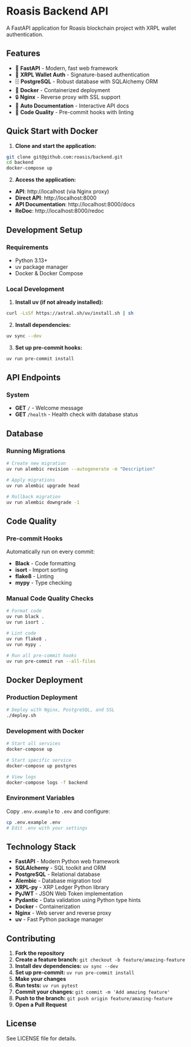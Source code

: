 # Roasis Backend API

A FastAPI application for Roasis blockchain project with XRPL wallet authentication.

## Features

- 🚀 **FastAPI** - Modern, fast web framework
- 🔐 **XRPL Wallet Auth** - Signature-based authentication
- 🗄️ **PostgreSQL** - Robust database with SQLAlchemy ORM
- 🐳 **Docker** - Containerized deployment
- 🔒 **Nginx** - Reverse proxy with SSL support
- 📝 **Auto Documentation** - Interactive API docs
- 🧹 **Code Quality** - Pre-commit hooks with linting

## Quick Start with Docker

1. **Clone and start the application:**
```bash
git clone git@github.com:roasis/backend.git
cd backend
docker-compose up
```

2. **Access the application:**
- **API**: http://localhost (via Nginx proxy)
- **Direct API**: http://localhost:8000
- **API Documentation**: http://localhost:8000/docs
- **ReDoc**: http://localhost:8000/redoc

## Development Setup

### Requirements
- Python 3.13+
- uv package manager
- Docker & Docker Compose

### Local Development

1. **Install uv (if not already installed):**
```bash
curl -LsSf https://astral.sh/uv/install.sh | sh
```

2. **Install dependencies:**
```bash
uv sync --dev
```

3. **Set up pre-commit hooks:**
```bash
uv run pre-commit install
```

## API Endpoints

### System
- **GET** `/` - Welcome message
- **GET** `/health` - Health check with database status

## Database

### Running Migrations
```bash
# Create new migration
uv run alembic revision --autogenerate -m "Description"

# Apply migrations
uv run alembic upgrade head

# Rollback migration
uv run alembic downgrade -1
```

## Code Quality

### Pre-commit Hooks
Automatically run on every commit:
- **Black** - Code formatting
- **isort** - Import sorting
- **flake8** - Linting
- **mypy** - Type checking

### Manual Code Quality Checks
```bash
# Format code
uv run black .
uv run isort .

# Lint code
uv run flake8 .
uv run mypy .

# Run all pre-commit hooks
uv run pre-commit run --all-files
```

## Docker Deployment

### Production Deployment
```bash
# Deploy with Nginx, PostgreSQL, and SSL
./deploy.sh
```

### Development with Docker
```bash
# Start all services
docker-compose up

# Start specific service
docker-compose up postgres

# View logs
docker-compose logs -f backend
```

### Environment Variables
Copy `.env.example` to `.env` and configure:
```bash
cp .env.example .env
# Edit .env with your settings
```

## Technology Stack

- **FastAPI** - Modern Python web framework
- **SQLAlchemy** - SQL toolkit and ORM
- **PostgreSQL** - Relational database
- **Alembic** - Database migration tool
- **XRPL-py** - XRP Ledger Python library
- **PyJWT** - JSON Web Token implementation
- **Pydantic** - Data validation using Python type hints
- **Docker** - Containerization
- **Nginx** - Web server and reverse proxy
- **uv** - Fast Python package manager

## Contributing

1. **Fork the repository**
2. **Create a feature branch:** `git checkout -b feature/amazing-feature`
3. **Install dev dependencies:** `uv sync --dev`
4. **Set up pre-commit:** `uv run pre-commit install`
5. **Make your changes**
6. **Run tests:** `uv run pytest`
7. **Commit your changes:** `git commit -m 'Add amazing feature'`
8. **Push to the branch:** `git push origin feature/amazing-feature`
9. **Open a Pull Request**

## License

See LICENSE file for details.
